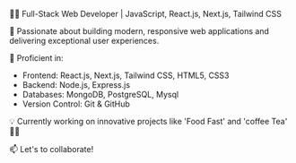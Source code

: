 
👨‍💻 Full-Stack Web Developer | JavaScript, React.js, Next.js, Tailwind CSS 

🌟 Passionate about building modern, responsive web applications and delivering exceptional user experiences.  

🚀 Proficient in:
- Frontend: React.js, Next.js, Tailwind CSS, HTML5, CSS3
- Backend: Node.js, Express.js
- Databases: MongoDB, PostgreSQL, Mysql 
- Version Control: Git & GitHub  

💡 Currently working on innovative projects like 'Food Fast' and 'coffee Tea' 🚴‍♂️  

📫 Let's to collaborate! 

